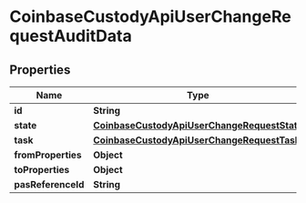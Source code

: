 
# CoinbaseCustodyApiUserChangeRequestAuditData

## Properties
Name | Type | Description | Notes
------------ | ------------- | ------------- | -------------
**id** | **String** |  |  [optional]
**state** | [**CoinbaseCustodyApiUserChangeRequestState**](CoinbaseCustodyApiUserChangeRequestState.md) |  |  [optional]
**task** | [**CoinbaseCustodyApiUserChangeRequestTask**](CoinbaseCustodyApiUserChangeRequestTask.md) |  |  [optional]
**fromProperties** | **Object** |  |  [optional]
**toProperties** | **Object** |  |  [optional]
**pasReferenceId** | **String** |  |  [optional]



